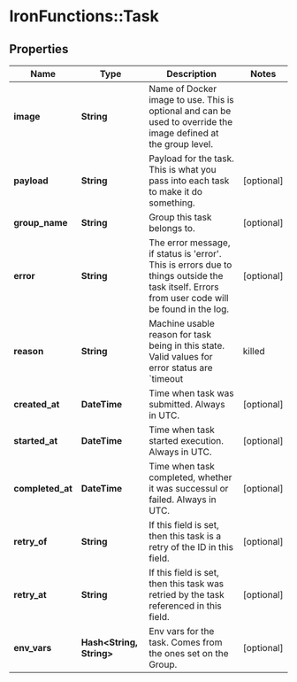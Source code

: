 # IronFunctions::Task

## Properties
Name | Type | Description | Notes
------------ | ------------- | ------------- | -------------
**image** | **String** | Name of Docker image to use. This is optional and can be used to override the image defined at the group level. | 
**payload** | **String** | Payload for the task. This is what you pass into each task to make it do something. | [optional] 
**group_name** | **String** | Group this task belongs to. | [optional] 
**error** | **String** | The error message, if status is &#39;error&#39;. This is errors due to things outside the task itself. Errors from user code will be found in the log. | [optional] 
**reason** | **String** | Machine usable reason for task being in this state. Valid values for error status are &#x60;timeout | killed | bad_exit&#x60;. Valid values for cancelled status are &#x60;client_request&#x60;. For everything else, this is undefined.  | [optional] 
**created_at** | **DateTime** | Time when task was submitted. Always in UTC. | [optional] 
**started_at** | **DateTime** | Time when task started execution. Always in UTC. | [optional] 
**completed_at** | **DateTime** | Time when task completed, whether it was successul or failed. Always in UTC. | [optional] 
**retry_of** | **String** | If this field is set, then this task is a retry of the ID in this field. | [optional] 
**retry_at** | **String** | If this field is set, then this task was retried by the task referenced in this field. | [optional] 
**env_vars** | **Hash&lt;String, String&gt;** | Env vars for the task. Comes from the ones set on the Group. | [optional] 


